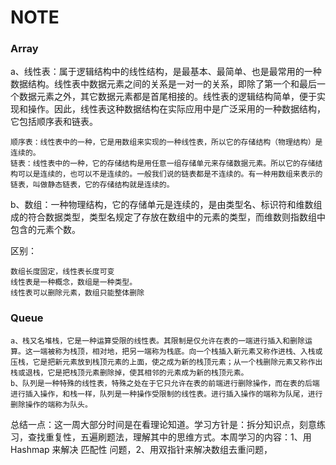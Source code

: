 # NOTE

### Array

a、线性表：属于逻辑结构中的线性结构，是最基本、最简单、也是最常用的一种数据结构。线性表中数据元素之间的关系是一对一的关系，即除了第一个和最后一个数据元素之外，其它数据元素都是首尾相接的。线性表的逻辑结构简单，便于实现和操作。因此，线性表这种数据结构在实际应用中是广泛采用的一种数据结构，它包括顺序表和链表。

    顺序表：线性表中的一种，它是用数组来实现的一种线性表，所以它的存储结构（物理结构）是连续的。
    链表：线性表中的一种，它的存储结构是用任意一组存储单元来存储数据元素。所以它的存储结构可以是连续的，也可以不是连续的。一般我们说的链表都是不连续的。有一种用数组来表示的链表，叫做静态链表，它的存储结构就是连续的。

b、数组：一种物理结构，它的存储单元是连续的，是由类型名、标识符和维数组成的符合数据类型，类型名规定了存放在数组中的元素的类型，而维数则指数组中包含的元素个数。

区别：

    数组长度固定，线性表长度可变
    线性表是一种概念，数组是一种类型。
    线性表可以删除元素，数组只能整体删除

### Queue

    a、栈又名堆栈，它是一种运算受限的线性表。其限制是仅允许在表的一端进行插入和删除运算。这一端被称为栈顶，相对地，把另一端称为栈底。向一个栈插入新元素又称作进栈、入栈或压栈，它是把新元素放到栈顶元素的上面，使之成为新的栈顶元素；从一个栈删除元素又称作出栈或退栈，它是把栈顶元素删除掉，使其相邻的元素成为新的栈顶元素。
    b、队列是一种特殊的线性表，特殊之处在于它只允许在表的前端进行删除操作，而在表的后端进行插入操作，和栈一样，队列是一种操作受限制的线性表。进行插入操作的端称为队尾，进行删除操作的端称为队头。

总结一点：这一周大部分时间是在看理论知道。学习方针是：拆分知识点，刻意练习，查找重复性，五遍刷题法，理解其中的思维方式。本周学习的内容：1、用Hashmap 来解决 匹配性 问题，2、用双指针来解决数组去重问题，
  

